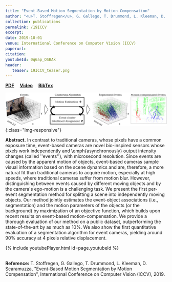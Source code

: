 ```yaml
---
title: "Event-Based Motion Segmentation by Motion Compensation"
author: "<u>T. Stoffregen</u>, G. Gallego, T. Drummond, L. Kleeman, D. Scaramuzza"
collection: publications
permalink: /19ICCV
excerpt: 
date: 2019-10-01
venue: International Conference on Computer Vision (ICCV)
paperurl:
citation: 
youtubeId: 0q6ap_OSBAk
header:
   teaser: 19ICCV_teaser.png
---
```


<a href="https://arxiv.org/pdf/1904.01293.pdf" target="_blank"><b>PDF</b></a>&emsp;
<a href="https://youtu.be/0q6ap_OSBAk" target="_blank"><b>Video</b></a>&emsp;
<a href="https://timostoff.github.io/files/2019_ICCV.txt" target="_blank"><b>BibTex</b></a>

![ICCV_banner](/images/19ICCV_banner.png){:class="img-responsive"}

<b>Abstract.</b> In contrast to traditional cameras, whose pixels have a common exposure time, 
event-based cameras are novel bio-inspired sensors whose pixels work independently and \emph{asynchronously} output intensity changes (called ''events''), with microsecond resolution. Since events are caused by the apparent motion of objects, event-based cameras sample visual information based on the scene dynamics and are, therefore, a more natural fit than traditional cameras to acquire motion, especially at high speeds, where traditional cameras suffer from motion blur. However, distinguishing between events caused by different moving objects and by the camera's ego-motion is a challenging task. We present the first per-event segmentation method for splitting a scene into independently moving objects. Our method jointly estimates the event-object associations (i.e., segmentation) and the motion parameters of the objects (or the background) by maximization of an objective function, which builds upon recent results on event-based motion-compensation. We provide a thorough evaluation of our method on a public dataset, outperforming the state-of-the-art by as much as 10%. We also show the first quantitative evaluation of a segmentation algorithm for event cameras, yielding around 90% accuracy at 4 pixels relative displacement.

{% include youtubePlayer.html id=page.youtubeId %}

<br />
<b>Reference:</b>
T. Stoffregen, G. Gallego, T. Drummond, L. Kleeman, D. Scaramuzza, "Event-Based Motion Segmentation by Motion Compensation", International Conference on Computer Vision (ICCV), 2019.
<br />

